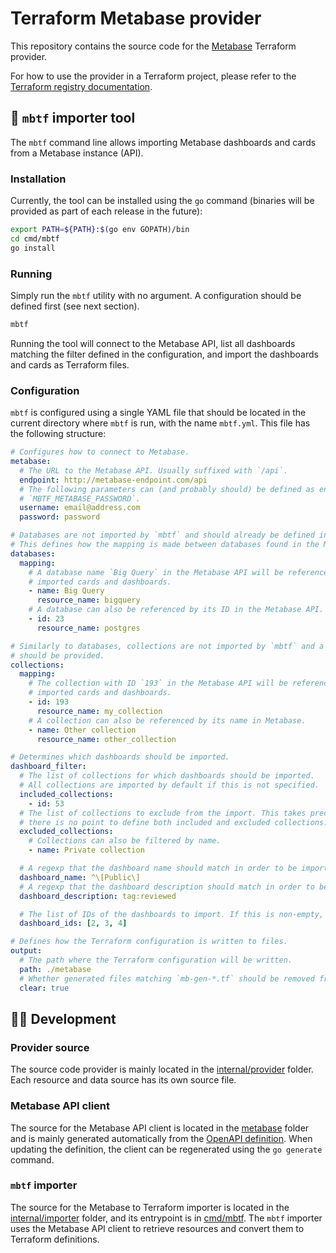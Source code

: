 # Terraform Metabase provider

This repository contains the source code for the [Metabase](https://www.metabase.com/) Terraform provider.

For how to use the provider in a Terraform project, please refer to the [Terraform registry documentation](https://registry.terraform.io/providers/flovouin/metabase/latest/docs).

## 🔨 `mbtf` importer tool

The `mbtf` command line allows importing Metabase dashboards and cards from a Metabase instance (API).

### Installation

Currently, the tool can be installed using the `go` command (binaries will be provided as part of each release in the future):

```bash
export PATH=${PATH}:$(go env GOPATH)/bin
cd cmd/mbtf
go install
```

### Running

Simply run the `mbtf` utility with no argument. A configuration should be defined first (see next section).

```bash
mbtf
```

Running the tool will connect to the Metabase API, list all dashboards matching the filter defined in the configuration, and import the dashboards and cards as Terraform files.

### Configuration

`mbtf` is configured using a single YAML file that should be located in the current directory where `mbtf` is run, with the name `mbtf.yml`. This file has the following structure:

```yaml
# Configures how to connect to Metabase.
metabase:
  # The URL to the Metabase API. Usually suffixed with `/api`.
  endpoint: http://metabase-endpoint.com/api
  # The following parameters can (and probably should) be defined as environment variables `MBTF_METABASE_USERNAME` and
  # `MBTF_METABASE_PASSWORD`.
  username: email@address.com
  password: password

# Databases are not imported by `mbtf` and should already be defined in the Terraform configuration.
# This defines how the mapping is made between databases found in the Metabase API and Terraform.
databases:
  mapping:
    # A database name `Big Query` in the Metabase API will be referenced as `metabase_database.bigquery` in the
    # imported cards and dashboards.
    - name: Big Query
      resource_name: bigquery
    # A database can also be referenced by its ID in the Metabase API.
    - id: 23
      resource_name: postgres

# Similarly to databases, collections are not imported by `mbtf` and a mapping between the Metabase API and Terraform
# should be provided.
collections:
  mapping:
    # The collection with ID `193` in the Metabase API will be referenced as `metabase_collection.my_collection` in the
    # imported cards and dashboards.
    - id: 193
      resource_name: my_collection
    # A collection can also be referenced by its name in Metabase.
    - name: Other collection
      resource_name: other_collection

# Determines which dashboards should be imported.
dashboard_filter:
  # The list of collections for which dashboards should be imported.
  # All collections are imported by default if this is not specified.
  included_collections:
    - id: 53
  # The list of collections to exclude from the import. This takes precedence over `included_collections`. However,
  # there is no point to define both included and excluded collections.
  excluded_collections:
    # Collections can also be filtered by name.
    - name: Private collection

  # A regexp that the dashboard name should match in order to be imported.
  dashboard_name: ^\[Public\]
  # A regexp that the dashboard description should match in order to be imported.
  dashboard_description: tag:reviewed

  # The list of IDs of the dashboards to import. If this is non-empty, all other parameters are ignored.
  dashboard_ids: [2, 3, 4]

# Defines how the Terraform configuration is written to files.
output:
  # The path where the Terraform configuration will be written.
  path: ./metabase
  # Whether generated files matching `mb-gen-*.tf` should be removed from the output directory before writing.
  clear: true
```

## 🧑‍💻 Development

### Provider source

The source code provider is mainly located in the [internal/provider](./internal/provider/) folder. Each resource and data source has its own source file.

### Metabase API client

The source for the Metabase API client is located in the [metabase](./metabase/) folder and is mainly generated automatically from the [OpenAPI definition](./metabase-api.yaml). When updating the definition, the client can be regenerated using the `go generate` command.

### `mbtf` importer

The source for the Metabase to Terraform importer is located in the [internal/importer](./internal/importer/) folder, and its entrypoint is in [cmd/mbtf](./cmd/mbtf/). The `mbtf` importer uses the Metabase API client to retrieve resources and convert them to Terraform definitions.
